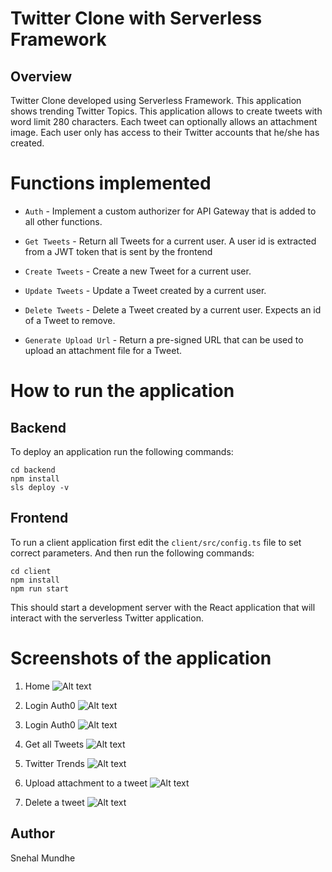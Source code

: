 # Twitter Clone with Serverless Framework

## Overview

Twitter Clone developed using Serverless Framework. This application shows trending Twitter Topics. This application allows to create tweets with word limit 280 characters. Each tweet can optionally allows an attachment image. Each user only has access to their Twitter accounts that he/she has created.

# Functions implemented

* `Auth` - Implement a custom authorizer for API Gateway that is added to all other functions.

* `Get Tweets` - Return all Tweets for a current user. A user id is extracted from a JWT token that is sent by the frontend

* `Create Tweets` - Create a new Tweet for a current user. 

* `Update Tweets` - Update a Tweet created by a current user. 

* `Delete Tweets` - Delete a Tweet created by a current user. Expects an id of a Tweet to remove.

* `Generate Upload Url` - Return a pre-signed URL that can be used to upload an attachment file for a Tweet.


# How to run the application

## Backend

To deploy an application run the following commands:

```
cd backend
npm install
sls deploy -v
```

## Frontend

To run a client application first edit the `client/src/config.ts` file to set correct parameters. And then run the following commands:

```
cd client
npm install
npm run start
```

This should start a development server with the React application that will interact with the serverless Twitter application.

# Screenshots of the application
1. Home 
![Alt text](https://github.com/snehalmundhe10/serverless-capstone/blob/main/screenshots/1.%20home.png)

2. Login Auth0
![Alt text](https://github.com/snehalmundhe10/serverless-capstone/blob/main/screenshots/2.%20Auth0.png)

3. Login Auth0
![Alt text](https://github.com/snehalmundhe10/serverless-capstone/blob/main/screenshots/3.%20Auth0%20login.png)

4. Get all Tweets
![Alt text](https://github.com/snehalmundhe10/serverless-capstone/blob/main/screenshots/10.%20All%20tweets-2.png)

5. Twitter Trends
![Alt text](https://github.com/snehalmundhe10/serverless-capstone/blob/main/screenshots/5.%20Trends%20.png)

6. Upload attachment to a tweet
![Alt text](https://github.com/snehalmundhe10/serverless-capstone/blob/main/screenshots/8.%20File%20Upload.png)

7. Delete a tweet
![Alt text](https://github.com/snehalmundhe10/serverless-capstone/blob/main/screenshots/11.%20delete%20Tweets.png)

## Author
Snehal Mundhe


